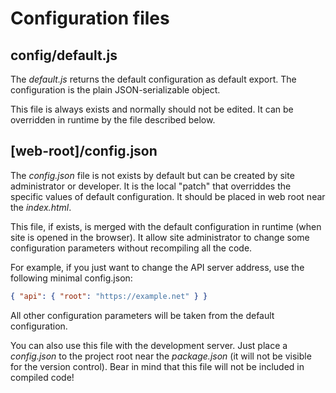 # Configuration files

## config/default.js

The _default.js_ returns the default configuration as default export. The
configuration is the plain JSON-serializable object.

This file is always exists and normally should not be edited. It can be
overridden in runtime by the file described below.

## [web-root]/config.json

The _config.json_ file is not exists by default but can be created by site
administrator or developer. It is the local "patch" that overriddes the specific
values of default configuration. It should be placed in web root near the
_index.html_.

This file, if exists, is merged with the default configuration in runtime (when
site is opened in the browser). It allow site administrator to change some
configuration parameters without recompiling all the code. 

For example, if you
just want to change the API server address, use the following minimal
config.json:

```json
{ "api": { "root": "https://example.net" } }
```
All other configuration parameters will be taken from the default configuration.

You can also use this file with the development server. Just place a
_config.json_ to the project root near the _package.json_ (it will not be
visible for the version control). Bear in mind that this file will not be
included in compiled code!